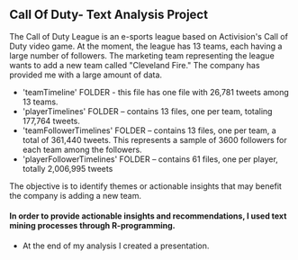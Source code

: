## Call Of Duty- Text Analysis Project

The Call of Duty League is an e-sports league based on Activision's Call of Duty video game. At the moment, the league has 13 teams, each having a large number of followers. The marketing team representing the league wants to add a new team called "Cleveland Fire." The company has provided me with a large amount of data.
- 'teamTimeline' FOLDER - this file has one file with 26,781 tweets among 13 teams.
- 'playerTimelines' FOLDER – contains 13 files, one per team, totaling 177,764 tweets.
- 'teamFollowerTimelines' FOLDER – contains 13 files, one per team, a total of 361,440 tweets. This represents a sample of 3600 followers for each team among the followers.
- 'playerFollowerTimelines' FOLDER – contains 61 files, one per player, totally 2,006,995 tweets

The objective is to identify themes or actionable insights that may benefit the company is adding a new team.

#### In order to provide actionable insights and recommendations, I used text mining processes through R-programming.
  - At the end of my analysis I created a presentation.
